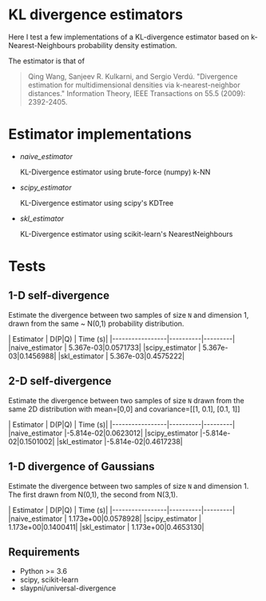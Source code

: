 # KL divergence estimators

Here I test a few implementations of a KL-divergence estimator
based on k-Nearest-Neighbours probability density estimation.

The estimator is that of 

> Qing Wang, Sanjeev R. Kulkarni, and Sergio Verdú. "Divergence estimation for multidimensional densities via k-nearest-neighbor distances." Information Theory, IEEE Transactions on 55.5 (2009): 2392-2405.

# Estimator implementations


 - *naive_estimator*

    KL-Divergence estimator using brute-force (numpy) k-NN

 - *scipy_estimator*

    KL-Divergence estimator using scipy's KDTree

 - *skl_estimator*

    KL-Divergence estimator using scikit-learn's NearestNeighbours


# Tests



## 1-D self-divergence
 Estimate the divergence between two samples of size `N` and dimension
    1, drawn from the same ~ N(0,1) probability distribution.

|    Estimator    |   D(P|Q) | Time (s)|
|-----------------|----------|---------|
|naive_estimator  | 5.367e-03|0.0571733|
|scipy_estimator  | 5.367e-03|0.1456988|
|skl_estimator    | 5.367e-03|0.4575222|



## 2-D self-divergence
 Estimate the divergence between two samples of size `N` drawn
    from the same 2D distribution with
    mean=[0,0] and covariance=[[1, 0.1], [0.1, 1]] 

|    Estimator    |   D(P|Q) | Time (s)|
|-----------------|----------|---------|
|naive_estimator  |-5.814e-02|0.0623012|
|scipy_estimator  |-5.814e-02|0.1501002|
|skl_estimator    |-5.814e-02|0.4617238|



## 1-D divergence of Gaussians
 Estimate the divergence between two samples of size `N` and dimension
    1. The first drawn from N(0,1), the second from N(3,1).

|    Estimator    |   D(P|Q) | Time (s)|
|-----------------|----------|---------|
|naive_estimator  | 1.173e+00|0.0578928|
|scipy_estimator  | 1.173e+00|0.1400411|
|skl_estimator    | 1.173e+00|0.4653130|




## Requirements

- Python >= 3.6
- scipy, scikit-learn 
- slaypni/universal-divergence
